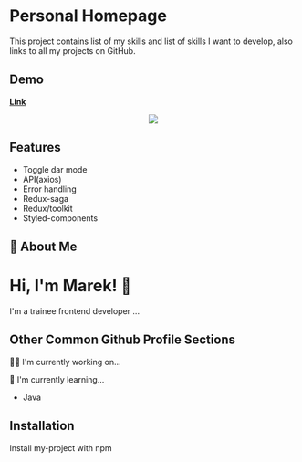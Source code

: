 
# Personal Homepage

This project contains list of my skills and list of skills I want to develop, also links to all my projects on GitHub.


## Demo

[**Link**](https://walmarek.github.io/Personal-Homepage/)

<p align="center">
  <img src="e">
</p>


## Features

- Toggle dar mode
- API(axios)
- Error handling
- Redux-saga
- Redux/toolkit
- Styled-components


## 🚀 About Me
# Hi, I'm Marek! 👋


I'm a trainee frontend developer ...

## Other Common Github Profile Sections
👩‍💻 I'm currently working on...

🧠 I'm currently learning...

- Java


## Installation

Install my-project with npm


    

